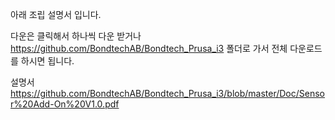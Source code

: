 아래 조립 설명서 입니다. 


다운은 클릭해서 하나씩 다운 받거나 https://github.com/BondtechAB/Bondtech_Prusa_i3 폴더로 가서 전체 다운로드를 하시면 됩니다.

설명서 
https://github.com/BondtechAB/Bondtech_Prusa_i3/blob/master/Doc/Sensor%20Add-On%20V1.0.pdf
